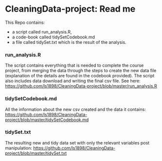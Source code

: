 # CleaningData-project: Read me

This Repo contains:
- a script called run_analysis.R, 
- a code-book called tidySetCodebook.md 
- a file called tidySet.txt which is the result of the analysis.

### run_analysis.R
The script contains everything that is needed to complete the course project, from merging the data through the steps to create the new data file (explanation of the details are found in the codebook provided). The script also includes data download and writing the final csv file. See here: https://github.com/ls1898/CleaningData-project/blob/master/run_analysis.R


### tidySetCodebook.md
All the information about the new csv created and the data it contains:
https://github.com/ls1898/CleaningData-project/blob/master/tidySetCodebook.md

### tidySet.txt
The resulting new and tidy data set with only the relevant variables post manipulation:
https://github.com/ls1898/CleaningData-project/blob/master/tidySet.txt
